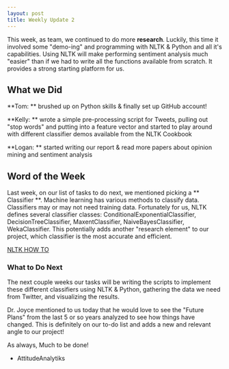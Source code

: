 ```yaml
---
layout: post
title: Weekly Update 2
---
```


This week, as team, we continued to do more **research**. Luckily, this time it involved some "demo-ing" and programming with NLTK & Python and all it's capabilities. Using NLTK will make performing sentiment analysis much "easier" than if we had to write all the functions available from scratch. It provides a strong starting platform for us.

## What we Did

**Tom: ** brushed up on Python skills & finally set up GitHub account!

**Kelly: ** wrote a simple pre-processing script for Tweets, pulling out "stop words" and putting into a feature vector and started to play around with different classifier demos available from the NLTK Cookbook

**Logan: **  started writing our report & read more papers about opinion mining and sentiment analysis 

## Word of the Week
 Last week, on our list of tasks to do next, we mentioned picking a ** Classifier **.  Machine learning has various methods to classify data. Classifiers may or may not need training data. Fortunately for us, NLTK defines several classifier classes:  ConditionalExponentialClassifier, DecisionTreeClassifier, MaxentClassifier, NaiveBayesClassifier, WekaClassifier. This potentially adds another "research element" to our project, which classifier is the most accurate and efficient. 

[NLTK HOW TO](http://www.nltk.org/howto/classify.html)

### What to Do Next

The next couple weeks our tasks will be writing the scripts to implement these different classifiers using NLTK & Python, gathering the data we need from Twitter, and visualizing the results.

Dr. Joyce mentioned to us today that he would love to see the "Future Plans" from the last 5 or so years analyzed to see how things have changed. This is definitely on our to-do list and adds a new and relevant angle to our project!

 
 As always, Much to be done!
 - AttitudeAnalytiks

